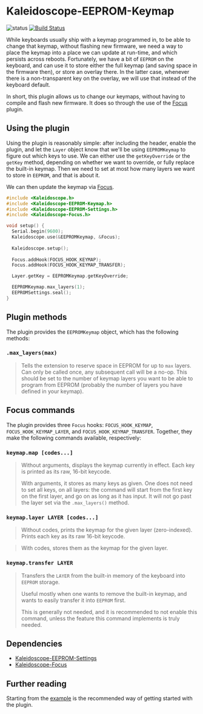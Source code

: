 # Kaleidoscope-EEPROM-Keymap

![status][st:stable] [![Build Status][travis:image]][travis:status]

 [travis:image]: https://travis-ci.org/keyboardio/Kaleidoscope-EEPROM-Keymap.svg?branch=master
 [travis:status]: https://travis-ci.org/keyboardio/Kaleidoscope-EEPROM-Keymap

 [st:stable]: https://img.shields.io/badge/stable-✔-black.svg?style=flat&colorA=44cc11&colorB=494e52
 [st:broken]: https://img.shields.io/badge/broken-X-black.svg?style=flat&colorA=e05d44&colorB=494e52
 [st:experimental]: https://img.shields.io/badge/experimental----black.svg?style=flat&colorA=dfb317&colorB=494e52

While keyboards usually ship with a keymap programmed in, to be able to change
that keymap, without flashing new firmware, we need a way to place the keymap
into a place we can update at run-time, and which persists across reboots.
Fortunately, we have a bit of `EEPROM` on the keyboard, and can use it to store
either the full keymap (and saving space in the firmware then), or store an
overlay there. In the latter case, whenever there is a non-transparent key on
the overlay, we will use that instead of the keyboard default.

In short, this plugin allows us to change our keymaps, without having to compile
and flash new firmware. It does so through the use of the [Focus][plugin:focus]
plugin.

 [plugin:focus]: https://github.com/keyboardio/Kaleidoscope-Focus

## Using the plugin

Using the plugin is reasonably simple: after including the header, enable the
plugin, and let the `Layer` object know that we'll be using `EEPROMKeymap` to
figure out which keys to use. We can either use the `getKeyOverride` or the
`getKey` method, depending on whether we want to override, or fully replace the
built-in keymap. Then we need to set at most how many layers we want to store in
`EEPROM`, and that is about it.

We can then update the keymap via [Focus][plugin:focus].

```c++
#include <Kaleidoscope.h>
#include <Kaleidoscope-EEPROM-Keymap.h>
#include <Kaleidoscope-EEPROM-Settings.h>
#include <Kaleidoscope-Focus.h>

void setup() {
  Serial.begin(9600);
  Kaleidoscope.use(&EEPROMKeymap, &Focus);
  
  Kaleidoscope.setup();
  
  Focus.addHook(FOCUS_HOOK_KEYMAP);
  Focus.addHook(FOCUS_HOOK_KEYMAP_TRANSFER);

  Layer.getKey = EEPROMKeymap.getKeyOverride;

  EEPROMKeymap.max_layers(1);
  EEPROMSettings.seal();
}
```

## Plugin methods

The plugin provides the `EEPROMKeymap` object, which has the following methods:

### `.max_layers(max)`

> Tells the extension to reserve space in EEPROM for up to `max` layers. Can
> only be called once, any subsequent call will be a no-op.
> This should be set to the number of keymap layers you want to be
> able to program from EEPROM (probably the number of layers you have
> defined in your keymap).

## Focus commands

The plugin provides three `Focus` hooks: `FOCUS_HOOK_KEYMAP`, `FOCUS_HOOK_KEYMAP_LAYER`,
and `FOCUS_HOOK_KEYMAP_TRANSFER`. Together, they make the following commands
available, respectively:

### `keymap.map [codes...]`

> Without arguments, displays the keymap currently in effect. Each key is
> printed as its raw, 16-bit keycode.
>
> With arguments, it stores as many keys as given. One does not need to set all
> keys, on all layers: the command will start from the first key on the first
> layer, and go on as long as it has input. It will not go past the layer set
> via the `.max_layers()` method.

### `keymap.layer LAYER [codes...]`

> Without codes, prints the keymap for the given layer (zero-indexed).
> Prints each key as its raw 16-bit keycode.

> With codes, stores them as the keymap for the given layer.

### `keymap.transfer LAYER`

> Transfers the `LAYER` from the built-in memory of the keyboard into `EEPROM`
> storage.
>
> Useful mostly when one wants to remove the built-in keymap, and wants to
> easily transfer it into `EEPROM` first.
>
> This is generally not needed, and it is recommended to not enable this
> command, unless the feature this command implements is truly needed.

## Dependencies

* [Kaleidoscope-EEPROM-Settings](https://github.com/keyboardio/Kaleidoscope-EEPROM-Settings)
* [Kaleidoscope-Focus](https://github.com/keyboardio/Kaleidoscope-Focus)

## Further reading

Starting from the [example][plugin:example] is the recommended way of getting
started with the plugin.

  [plugin:example]: https://github.com/keyboardio/Kaleidoscope-EEPROM-Keymap/blob/master/examples/EEPROM-Keymap/EEPROM-Keymap.ino
